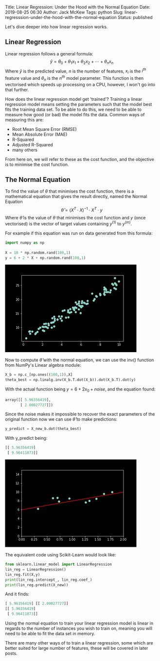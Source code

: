 Title: Linear Regression: Under the Hood with the Normal Equation
Date: 2019-08-25 06:30
Author: Jack McKew
Tags: python
Slug: linear-regresssion-under-the-hood-with-the-normal-equation
Status: published

Let's dive deeper into how linear regression works.

## Linear Regression

Linear regression follows a general formula:
$$
\hat{y} = \theta_0 + \theta_1x_1 + \theta_2x_2 + \cdots + \theta_nx_n
$$
Where $\hat{y}$ is the predicted value, $n$ is the number of features, $x_i$ is the $i^{th}$ feature value and $\theta_n$ is the $n^{th}$ model parameter. This function is then vectorised which speeds up processing on a CPU, however, I won't go into that further.

How does the linear regression model get 'trained'? Training a linear regression model means setting the parameters such that the model best fits the training data set. To be able to do this, we need to be able to measure how good (or bad) the model fits the data. Common ways of measuring this are:

- Root Mean Square Error (RMSE)
- Mean Absolute Error (MAE)
- R-Squared
- Adjusted R-Squared
- many others

From here on, we will refer to these as the cost function, and the objective is to minimise the cost function.

## The Normal Equation

To find the value of $\theta$ that minimises the cost function, there is a mathematical equation that gives the result directly, named the Normal Equation
$$
\hat{\theta} = (X^T \cdot X)^{-1}\cdot X^T \cdot y
$$
Where $\hat{\theta}$ is the value of $\theta$ that minimises the cost function and $y$ (once vectorised) is the vector of target values containing $y^{(1)}$ to $y^{(m)}$. 

For example if this equation was run on data generated from this formula:

```python
import numpy as np

X = 10 * np.random.rand(100,1)
y = 6 + 2 * X + np.random.rand(100,1)
```

![10_6_2_gen](..\img\hands-on-machine-learning-chapter-4\10_6_2_gen.png)

Now to compute $\hat{\theta}$ with the normal equation, we can use the inv() function from NumPy's Linear algebra module:

```python
X_b = np.c_[np.ones((100,1)),X]
theta_best = np.linalg.inv(X_b.T.dot(X_b)).dot(X_b.T).dot(y)
```

With the actual function being $y = 6 + 2x_0 + noise$, and the equation found:

```python
array([[ 5.96356419],
       [ 2.00027727]])
```

Since the noise makes it impossible to recover the exact parameters of the original function now we can use $\hat{\theta}$ to make predictions:

```python
y_predict = X_new_b.dot(theta_best)
```

With y_predict being:

```python
[[ 5.96356419]
 [ 9.96411873]]
```

![10_6_2_gen_solved](..\img\hands-on-machine-learning-chapter-4\10_6_2_gen_solved.png)

The equivalent code using Scikit-Learn would look like:

```python
from sklearn.linear_model import LinearRegression
lin_reg = LinearRegression()
lin_reg.fit(X,y)
print(lin_reg.intercept_, lin_reg.coef_)
print(lin_reg.predict(X_new))
```

And it finds:

```python
[ 5.96356419] [[ 2.00027727]]
[[ 5.96356419]
 [ 9.96411873]]
```

Using the normal equation to train your linear regression model is linear in regards to the number of instances you wish to train on, meaning you will need to be able to fit the data set in memory.

There are many other ways of to train a linear regression, some which are better suited for large number of features, these will be covered in later posts.